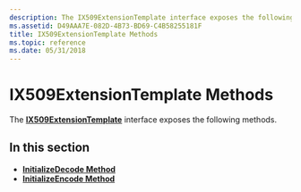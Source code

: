 ```yaml
---
description: The IX509ExtensionTemplate interface exposes the following methods.
ms.assetid: D49AAA7E-082D-4B73-BD69-C4B58255181F
title: IX509ExtensionTemplate Methods
ms.topic: reference
ms.date: 05/31/2018
---
```


# IX509ExtensionTemplate Methods

The [**IX509ExtensionTemplate**](/windows/desktop/api/CertEnroll/nn-certenroll-ix509extensiontemplate) interface exposes the following methods.

## In this section

-   [**InitializeDecode Method**](/windows/desktop/api/CertEnroll/nf-certenroll-ix509extensiontemplate-initializedecode)
-   [**InitializeEncode Method**](/windows/desktop/api/CertEnroll/nf-certenroll-ix509extensiontemplate-initializeencode)

 

 



